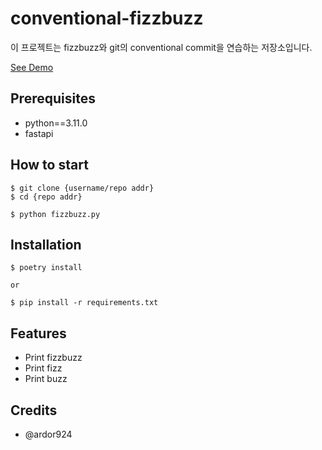 # conventional-fizzbuzz

이 프로젝트는 fizzbuzz와 git의 conventional commit을 연습하는 저장소입니다.

[See Demo](https://www.google.com/)

## Prerequisites

- python==3.11.0
- fastapi

## How to start

```shell
$ git clone {username/repo addr}
$ cd {repo addr}

$ python fizzbuzz.py
```

## Installation

```shell
$ poetry install

or

$ pip install -r requirements.txt
```

## Features

- Print fizzbuzz
- Print fizz
- Print buzz

## Credits
- @ardor924
